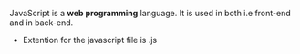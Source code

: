 JavaScript is a **web programming** language. It is used in both i.e front-end and in back-end.



* Extention for the javascript file is .js